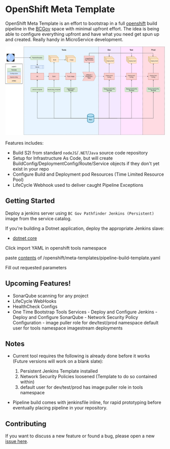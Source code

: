 # OpenShift Meta Template
 
OpenShift Meta Template is an effort to bootstrap in a full [openshift](https://www.openshift.com) build pipeline in the [BCGov](https://github.com/bcgov) space with minimal upfront effort. The idea is being able to configure everything upfront and have what you need get spun up and created. Really handy in MicroService development.
 
[![N|Solid](OpenShift-DevOps-Flow.png)](OpenShift-DevOps-Flow.png)
 
Features includes:
 
- Build S2I from standard `nodeJS`/`.NET`/`Java` source code repository
- Setup for Infrastructure As Code, but will create BuildConfig/DeploymentConfig/Route/Service objects if they don't yet exist in your repo
- Configure Build and Deployment pod Resources (Time Limited Resource Pool)
- LifeCycle Webhook used to deliver caught Pipeline Exceptions
 
## Getting Started
 
Deploy a jenkins server using `BC Gov Pathfinder Jenkins (Persistent)` image from the service catalog.
 
If you're building a Dotnet application, deploy the appropriate Jenkins slave:
- [dotnet core](openshift/meta-templates/build-slaves/dotnet-slave.yaml)
 
Click import YAML in openshift tools namespace
 
paste [contents](https://raw.githubusercontent.com/ChrisHoban/ssg-openshift-meta-templates/master/openshift/meta-templates/pipeline-build-template.yaml) of /openshift/meta-templates/pipeline-build-template.yaml
 
Fill out requested parameters 

 
## Upcoming Features!
 
- SonarQube scanning for any project
- LifeCycle WebHooks
- HealthCheck Configs
- One Time Bootstrap Tools Services
      - Deploy and Configure Jenkins
      - Deploy and Configure SonarQube
      - Network Security Policy Configuration
      - image puller role for dev/test/prod namespace default user for tools namespace imagestream deployments
 
## Notes
 
- Current tool requires the following is already done before it works (Future versions will work on a blank slate): 
  1. Persistent Jenkins Template installed
  2. Network Security Policies loosened (Template to do so contained within)
  3. default user for dev/test/prod has image:puller role in tools namespace
 
- Pipeline build comes with jenkinsfile inline, for rapid prototyping before eventually placing pipeline in your repository.
 
## Contributing
 
If you want to discuss a new feature or found a bug, please open a new [issue here](https://github.com/ChrisHoban/ssg-openshift-meta-templates/issues).